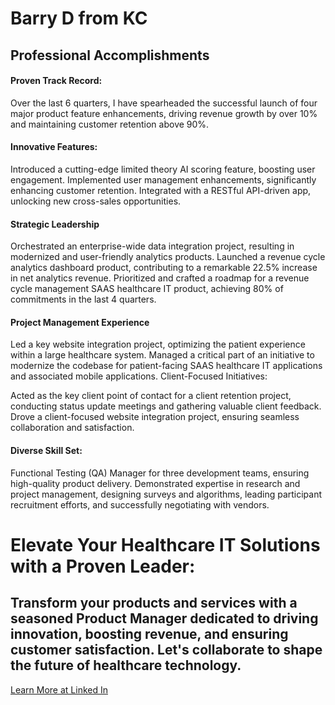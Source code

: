 # Barry D from KC  
## Professional Accomplishments 
#### Proven Track Record:
Over the last 6 quarters, I have spearheaded the successful launch of four major product feature enhancements, driving revenue growth by over 10% and maintaining customer retention above 90%.

#### Innovative Features:
Introduced a cutting-edge limited theory AI scoring feature, boosting user engagement.
Implemented user management enhancements, significantly enhancing customer retention.
Integrated with a RESTful API-driven app, unlocking new cross-sales opportunities.

#### Strategic Leadership
Orchestrated an enterprise-wide data integration project, resulting in modernized and user-friendly analytics products.
Launched a revenue cycle analytics dashboard product, contributing to a remarkable 22.5% increase in net analytics revenue.
Prioritized and crafted a roadmap for a revenue cycle management SAAS healthcare IT product, achieving 80% of commitments in the last 4 quarters.

#### Project Management Experience
Led a key website integration project, optimizing the patient experience within a large healthcare system.
Managed a critical part of an initiative to modernize the codebase for patient-facing SAAS healthcare IT applications and associated mobile applications.
Client-Focused Initiatives:

Acted as the key client point of contact for a client retention project, conducting status update meetings and gathering valuable client feedback.
Drove a client-focused website integration project, ensuring seamless collaboration and satisfaction.

#### Diverse Skill Set:
Functional Testing (QA) Manager for three development teams, ensuring high-quality product delivery.
Demonstrated expertise in research and project management, designing surveys and algorithms, leading participant recruitment efforts, and successfully negotiating with vendors.

# Elevate Your Healthcare IT Solutions with a Proven Leader:

## Transform your products and services with a seasoned Product Manager dedicated to driving innovation, boosting revenue, and ensuring customer satisfaction. Let's collaborate to shape the future of healthcare technology.

[Learn More at Linked In](https://www.linkedin.com/in/barry-j-davolt/)


